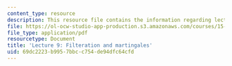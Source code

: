 ```yaml
---
content_type: resource
description: This resource file contains the information regarding lecture 9.
file: https://ol-ocw-studio-app-production.s3.amazonaws.com/courses/15-070j-advanced-stochastic-processes-fall-2013/69dc2223b9957bbcc754de94dfc64cfd_MIT15_070JF13_Lec9.pdf
file_type: application/pdf
resourcetype: Document
title: 'Lecture 9: Filteration and martingales'
uid: 69dc2223-b995-7bbc-c754-de94dfc64cfd
---
```

